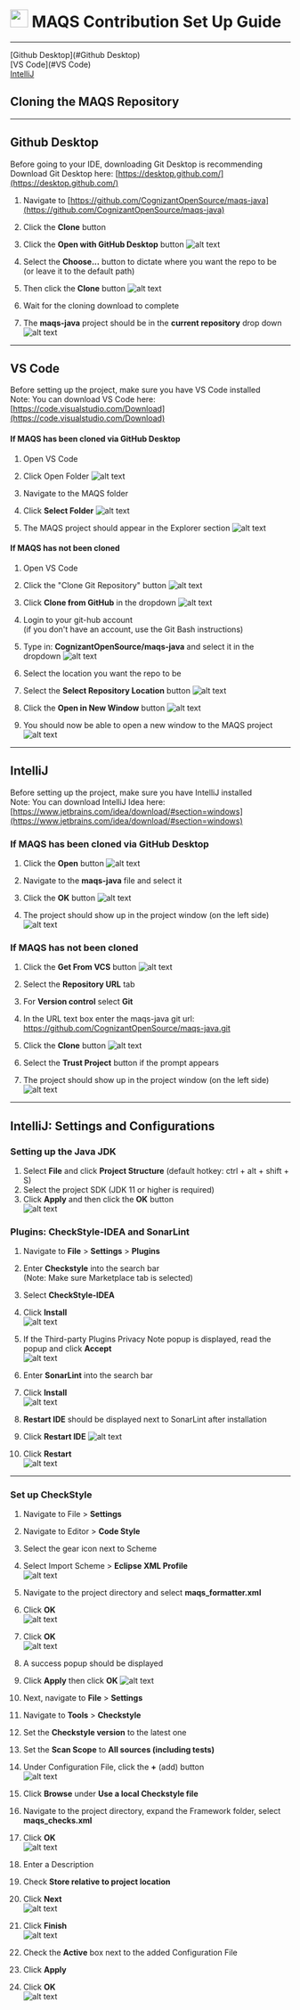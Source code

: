 # <img src="resources/MAQS.jpg" height="32" width="32"> MAQS Contribution Set Up Guide

---

[Github Desktop](#Github Desktop)  
[VS Code](#VS Code)  
[IntelliJ](#IntelliJ)

## Cloning the MAQS Repository

---

## Github Desktop
Before going to your IDE, downloading Git Desktop is recommending
Download Git Desktop here: [https://desktop.github.com/](https://desktop.github.com/)

1. Navigate to [https://github.com/CognizantOpenSource/maqs-java](https://github.com/CognizantOpenSource/maqs-java)
2. Click the **Clone** button
3. Click the **Open with GitHub Desktop** button
   ![alt text](../resources/installationImages/githubDesktop/CopyMAQS.png)
 

4. Select the **Choose...** button to dictate where you want the repo to be   
(or leave it to the default path)
5. Then click the **Clone** button
   ![alt text](../resources/installationImages/githubDesktop/CloneRepo.png)


7. Wait for the cloning download to complete
8. The **maqs-java** project should be in the **current repository** drop down
   ![alt text](../resources/installationImages/githubDesktop/FrameworkInGithubDesktop.png)

---

## VS Code
Before setting up the project, make sure you have VS Code  installed  
Note:  You can download VS Code here: [https://code.visualstudio.com/Download](https://code.visualstudio.com/Download)

#### If MAQS has been cloned via GitHub Desktop
1. Open VS Code
2. Click Open Folder
![alt text](../resources/installationImages/vsCode/OpenFolder.png)


3. Navigate to the MAQS folder
4. Click **Select Folder**
![alt text](../resources/installationImages/vsCode/NavigateToMAQS.png)


6. The MAQS project should appear in the Explorer section
![alt text](../resources/installationImages/vsCode/ExplorerSection.png)

#### If MAQS has not been cloned
1. Open VS Code
2. Click the "Clone Git Repository" button
![alt text](../resources/installationImages/vsCode/OpenGitRepo.png)


3. Click **Clone from GitHub** in the dropdown
![alt text](../resources/installationImages/vsCode/CloneFromGitHub.png)


4. Login to your git-hub account  
(if you don't have an account, use the Git Bash instructions)
5. Type in: **CognizantOpenSource/maqs-java** and select it in the dropdown
![alt text](../resources/installationImages/vsCode/GitHubMAQSLink.png)


6. Select the location you want the repo to be
7. Select the **Select Repository Location** button
![alt text](../resources/installationImages/vsCode/GitHubInstallationLocation.png)


8. Click the **Open in New Window** button
![alt text](../resources/installationImages/vsCode/OpenClonedRepo.png)


10. You should now be able to open a new window to the MAQS project
 ![alt text](../resources/installationImages/vsCode/ExplorerSection.png)

---

## IntelliJ
Before setting up the project, make sure you have IntelliJ installed  
Note:  You can download IntelliJ Idea here: [https://www.jetbrains.com/idea/download/#section=windows](https://www.jetbrains.com/idea/download/#section=windows)

### If MAQS has been cloned via GitHub Desktop
1. Click the **Open** button
![alt text](../resources/installationImages/intellij/OpenProject.png)


2. Navigate to the **maqs-java** file and select it
3. Click the **OK** button
![alt text](../resources/installationImages/intellij/MAQS_Location.png)


4. The project should show up in the project window (on the left side)
![alt text](../resources/installationImages/intellij/MAQS_Framework.png)

### If MAQS has not been cloned
1. Click the **Get From VCS** button
   ![alt text](../resources/installationImages/intellij/OpenFromVCS.png)


2. Select the **Repository URL** tab
3. For **Version control** select **Git**
4. In the URL text box enter the maqs-java git url:  
   https://github.com/CognizantOpenSource/maqs-java.git
5. Click the **Clone** button
   ![alt text](../resources/installationImages/intellij/GitSetup.png)


6. Select the **Trust Project** button if the prompt appears
7. The project should show up in the project window (on the left side)
   ![alt text](../resources/installationImages/intellij/MAQS_Framework.png)

---  

## IntelliJ: Settings and Configurations

### Setting up the Java JDK
1. Select **File** and click **Project Structure** (default hotkey: ctrl + alt + shift + S)
2. Select the project SDK (JDK 11 or higher is required)
3. Click **Apply** and then click the **OK** button  
![alt text](../resources/installationImages/intellij/projectSDK.png)


### Plugins: CheckStyle-IDEA and SonarLint
1. Navigate to **File** > **Settings** > **Plugins**
2. Enter **Checkstyle** into the search bar  
(Note: Make sure Marketplace tab is selected)
3. Select **CheckStyle-IDEA**
4. Click **Install**  
     ![alt text](../resources/installationImages/intellij/plugins1.png)


5.   If the Third-party Plugins Privacy Note popup is displayed, read the popup and click **Accept**  
     ![alt text](../resources/installationImages/intellij/plugins2.png)


7.   Enter **SonarLint** into the search bar
8.   Click **Install**  
     ![alt text](../resources/installationImages/intellij/InstallSonarlint.png)


10.  **Restart IDE** should be displayed next to SonarLint after installation
11.  Click **Restart IDE** 
     ![alt text](../resources/installationImages/intellij/RestartIDE.png)


12.  Click **Restart**  
     ![alt text](../resources/installationImages/intellij/RestartConfirm.png)


------------
### Set up CheckStyle
1. Navigate to File > **Settings**
2. Navigate to Editor > **Code Style**
3. Select the gear icon next to Scheme
4. Select Import Scheme > **Eclipse XML Profile**  
   ![alt text](../resources/installationImages/intellij/EclipseXMLprofile.png)


5. Navigate to the project directory and select **maqs_formatter.xml**
6. Click **OK**  
   ![alt text](../resources/installationImages/intellij/MAQS_Formatter.png)


7. Click **OK**  
   ![alt text](../resources/installationImages/intellij/EclipseJMAQSbase.png)


8. A success popup should be displayed
9. Click **Apply**  then click **OK**
   ![alt text](../resources/installationImages/intellij/CodeStyle.png)

   
10. Next, navigate to **File** > **Settings**
11. Navigate to **Tools** > **Checkstyle**
12. Set the **Checkstyle version** to the latest one
13. Set the **Scan Scope** to **All sources (including tests)**
14. Under Configuration File, click the **+** (add) button  
     ![alt text](../resources/installationImages/intellij/AddCheckStyle.png)


18.  Click **Browse** under **Use a local Checkstyle file**
19.  Navigate to the project directory, expand the Framework folder, select **maqs_checks.xml**
20.  Click **OK**  
     ![alt text](../resources/installationImages/intellij/MAQS_Checkstyle.png)


21.  Enter a Description
22.  Check **Store relative to project location**
23.  Click **Next**  
     ![alt text](../resources/installationImages/intellij/MAQS_CheckstyleDescription.png)


24.  Click **Finish**  
     ![alt text](../resources/installationImages/intellij/Finish.png)


25. Check the **Active** box next to the added Configuration File
26. Click **Apply**
27. Click **OK**  
    ![alt text](../resources/installationImages/intellij/TheEnd.png)


